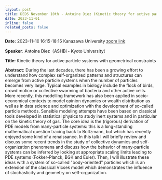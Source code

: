 ```yaml
---
layout: post
title: DEDS November 10th - Antoine Diez (Kinetic theory for active particle systems with geometrical constraints) 
date: 2023-11-01
inline: false
related_posts: false
---
```


**Date:**  2023-11-10 16:15-18:15  Kanazawa University [zoom link](https://us06web.zoom.us/meeting/register/tZYrfuiqrT8vHNXgr978U5_dbkSJ4Fwfs6db#/registration)

**Speaker:** Antoine Diez（ASHBi - Kyoto University）

**Title:** Kinetic theory for active particle systems with geometrical constraints

**Abstract:** During the last decades, there has been a growing effort to understand how complex self-organized patterns and structures can emerge from active particle systems when the number of particles becomes very large. Typical examples in biology include the flock of birds, crowd motion or collective swarming of bacteria and other active cells. More recently, this modelling framework has also been applied in socio-economical contexts to model opinion dynamics or wealth distribution as well as in data science and optimization with the development of so-called particle methods. Sensible modeling attempts have been based on classical tools developed in statistical physics to study inert systems and in particular on the kinetic theory of gas. The core idea is the (rigorous) derivation of PDE models from many-particle systems: this is a long-standing mathematical question tracing back to Boltzmann, but which has recently enjoyed some kind of a renaissance. In this talk I will briefly review and discuss some recent trends in the study of collective dynamics and self-organization phenomena and discuss how the behavior of many-particle systems can be inferred by looking at appropriate scaling limits leading to PDE systems (Fokker-Planck, BGK and Euler). Then, I will illustrate these ideas with a system of so-called "body-oriented" particles which is an extension of the classical Vicsek model which demonstrates the influence of stochasticity and geometry on self-organization.
